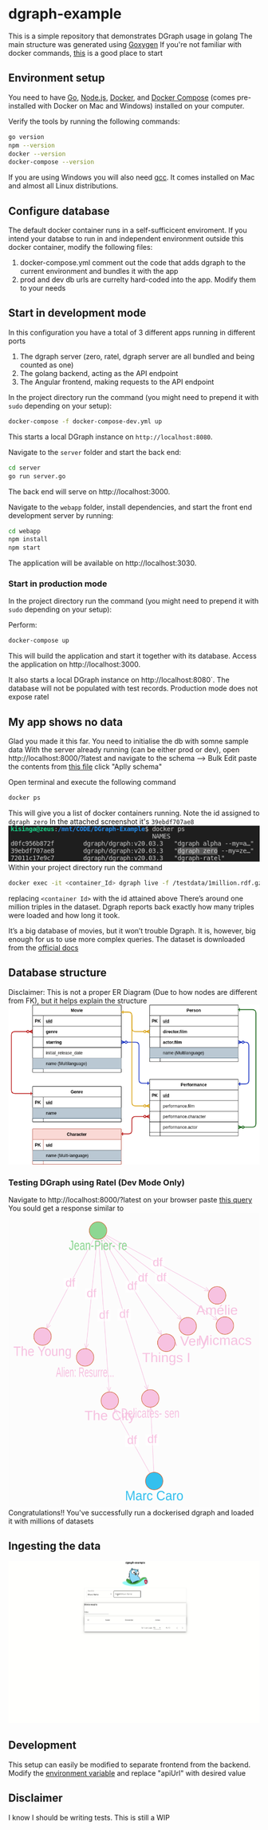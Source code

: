 # dgraph-example

This is a simple repository that demonstrates DGraph usage in golang
The main structure was generated using [Goxygen](https://github.com/shpota/goxygen)
If you're not familiar with docker commands, [this](https://docker-curriculum.com) is a good place to start

## Environment setup

You need to have [Go](https://golang.org/),
[Node.js](https://nodejs.org/),
[Docker](https://www.docker.com/), and
[Docker Compose](https://docs.docker.com/compose/)
(comes pre-installed with Docker on Mac and Windows)
installed on your computer.

Verify the tools by running the following commands:

```sh
go version
npm --version
docker --version
docker-compose --version
```

If you are using Windows you will also need
[gcc](https://gcc.gnu.org/). It comes installed
on Mac and almost all Linux distributions.

## Configure database

The default docker container runs in a self-sufficicent enviroment.
If you intend your databse to run in and independent environment
outside this docker container, modify the following files:

1. docker-compose.yml comment out the code that adds dgraph to
   the current environment and bundles it with the app
2. prod and dev db urls are currelty hard-coded into the app. Modify
   them to your needs

## Start in development mode

In this configuration you have a total of 3 different
apps running in different ports

1. The dgraph server (zero, ratel, dgraph server are all bundled
   and being counted as one)
2. The golang backend, acting as the API endpoint
3. The Angular frontend, making requests to the API endpoint

In the project directory run the command (you might
need to prepend it with `sudo` depending on your setup):

```sh
docker-compose -f docker-compose-dev.yml up
```

This starts a local DGraph instance on `http://localhost:8080`.

Navigate to the `server` folder and start the back end:

```sh
cd server
go run server.go
```

The back end will serve on http://localhost:3000.

Navigate to the `webapp` folder, install dependencies,
and start the front end development server by running:

```sh
cd webapp
npm install
npm start
```

The application will be available on http://localhost:3030.

### Start in production mode

In the project directory run the command (you might
need to prepend it with `sudo` depending on your setup):

Perform:

```sh
docker-compose up
```

This will build the application and start it together with
its database. Access the application on http://localhost:3000.

It also starts a local DGraph instance on http://localhost:8080`.
The database will not be populated with test records.
Production mode does not expose ratel

## My app shows no data

Glad you made it this far. You need to initialise the db with somne sample data
With the server already running (can be either prod or dev),
open http://localhost:8000/?latest and navigate to the schema --> Bulk Edit
paste the contents from [this file](sample/init.txt) click "Aplly schema"

Open terminal and execute the following command

```sh
docker ps
```

This will give you a list of docker containers running. Note the
id assigned to `dgraph zero`
In the attached screenshot it's `39ebdf707ae8`
![docker_ps](sample/docker_ps.png)
Within your project directory run the command

```sh
docker exec -it <container_Id> dgraph live -f /testdata/1million.rdf.gz --alpha alpha:9080 --zero zero:5080 -c 1
```

replacing `<container Id>` with the id attained above
There’s around one million triples in the dataset. Dgraph reports
back exactly how many triples were loaded and how long it took.

It’s a big database of movies, but it won’t trouble Dgraph. It is,
however, big enough for us to use more complex queries.
The dataset is downloaded from the [official docs](https://github.com/dgraph-io/tutorial/blob/master/resources/1million.rdf.gz)

## Database structure

Disclaimer: This is not a proper ER Diagram (Due to how nodes are different from FK), but it helps explain
the structure
![DB](/sample/db.png)

### Testing DGraph using Ratel (Dev Mode Only)

Navigate to http://localhost:8000/?latest on your browser
paste [this query](/sample/query.graphql)
You sould get a response similar to ![this](/sample/response.png)
Congratulations!!
You've successfully run a dockerised dgraph and loaded it with millions of datasets

## Ingesting the data

![action](/sample/action.gif)

## Development

This setup can easily be modified to separate frontend from
the backend.
Modify the [environment variable](webapp/src/environments/environment.ts)
and replace "apiUrl" with desired value

## Disclaimer

I know I should be writing tests. This is still a WIP

